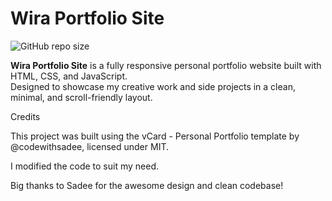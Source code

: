 # Wira Portfolio Site

![GitHub repo size](https://img.shields.io/github/repo-size/wasabi-atm/wira-portfolio-site)

**Wira Portfolio Site** is a fully responsive personal portfolio website built with HTML, CSS, and JavaScript.  
Designed to showcase my creative work and side projects in a clean, minimal, and scroll-friendly layout.


Credits

This project was built using the vCard - Personal Portfolio template
by @codewithsadee, licensed under MIT.

I modified the code to suit my need.

Big thanks to Sadee for the awesome design and clean codebase!